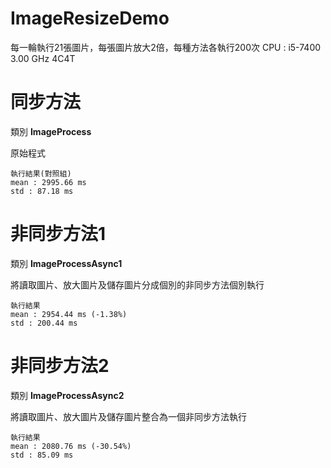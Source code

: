 ImageResizeDemo
===

每一輪執行21張圖片，每張圖片放大2倍，每種方法各執行200次
CPU : i5-7400 3.00 GHz 4C4T


# 同步方法
類別 **ImageProcess**

原始程式

```
執行結果(對照組)
mean : 2995.66 ms
std : 87.18 ms
```

# 非同步方法1
類別 **ImageProcessAsync1**

將讀取圖片、放大圖片及儲存圖片分成個別的非同步方法個別執行

```
執行結果
mean : 2954.44 ms (-1.38%)
std : 200.44 ms
```

# 非同步方法2
類別 **ImageProcessAsync2**

將讀取圖片、放大圖片及儲存圖片整合為一個非同步方法執行

```
執行結果
mean : 2080.76 ms (-30.54%)
std : 85.09 ms
```